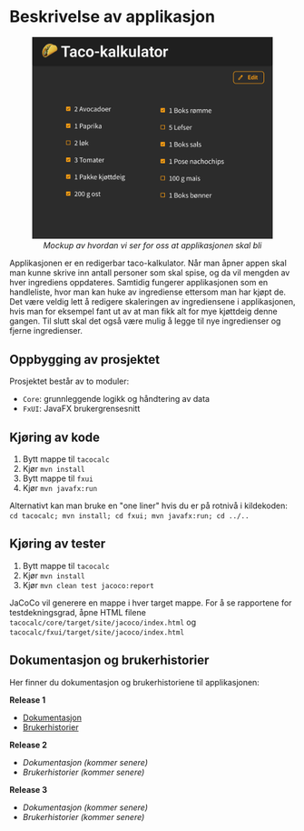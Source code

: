 # Beskrivelse av applikasjon

<p>
    <figure align="center">
        <img src="../docs/release%201/resources/figma_prototype_1.png" alt="Mockup" width="600"/>
        <figcaption><i>Mockup av hvordan vi ser for oss at applikasjonen skal bli</i></figcaption>
    </figure>
</p>

Applikasjonen er en redigerbar taco-kalkulator. Når man åpner appen skal man kunne skrive inn antall personer som skal spise, og da vil mengden av hver ingrediens oppdateres. Samtidig fungerer applikasjonen som en handleliste, hvor man kan huke av ingrediense ettersom man har kjøpt de. Det være veldig lett å redigere skaleringen av ingrediensene i applikasjonen, hvis man for eksempel fant ut av at man fikk alt for mye kjøttdeig denne gangen. Til slutt skal det også være mulig å legge til nye ingredienser og fjerne ingredienser.

## Oppbygging av prosjektet

Prosjektet består av to moduler:
* `Core`: grunnleggende logikk og håndtering av data
* `FxUI`: JavaFX brukergrensesnitt

## Kjøring av kode
1. Bytt mappe til `tacocalc`
2. Kjør `mvn install`
3. Bytt mappe til `fxui`
3. Kjør `mvn javafx:run`

Alternativt kan man bruke en "one liner" hvis du er på rotnivå i kildekoden:
`cd tacocalc; mvn install; cd fxui; mvn javafx:run; cd ../..`

## Kjøring av tester
1. Bytt mappe til `tacocalc`
2. Kjør `mvn install`
3. Kjør `mvn clean test jacoco:report`

JaCoCo vil generere en mappe i hver target mappe. For å se rapportene for testdekningsgrad, åpne HTML filene `tacocalc/core/target/site/jacoco/index.html` og `tacocalc/fxui/target/site/jacoco/index.html`


## Dokumentasjon og brukerhistorier
Her finner du dokumentasjon og brukerhistoriene til applikasjonen:

**Release 1**
* [Dokumentasjon](/docs/release%201/dokumentasjon.md)
* [Brukerhistorier](/docs/release%201/brukerhistorier.md)

**Release 2**
* *Dokumentasjon (kommer senere)*
* *Brukerhistorier (kommer senere)*

**Release 3**
* *Dokumentasjon (kommer senere)*
* *Brukerhistorier (kommer senere)*
